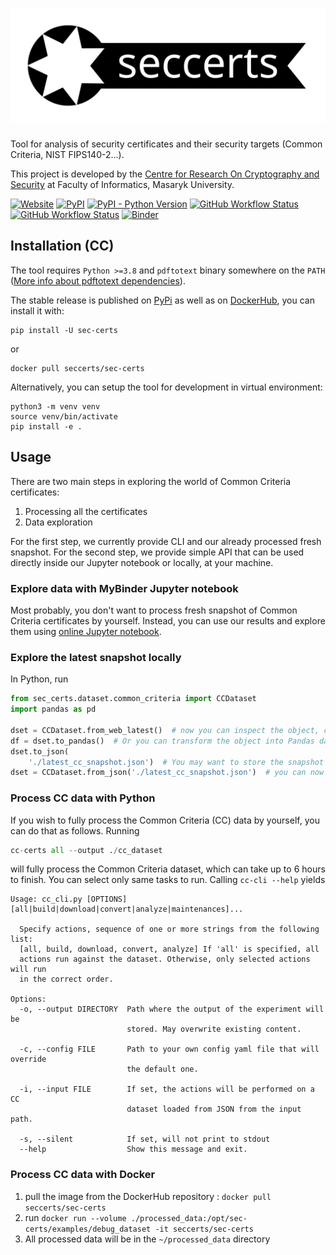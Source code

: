 # ![](docs/_static/logo.svg)

Tool for analysis of security certificates and their security targets (Common Criteria, NIST FIPS140-2...).

This project is developed by the [Centre for Research On Cryptography and Security](https://crocs.fi.muni.cz) at Faculty of Informatics, Masaryk University.

[![Website](https://img.shields.io/website?down_color=red&down_message=offline&style=flat-square&up_color=SpringGreen&up_message=online&url=https%3A%2F%2Fseccerts.org)](https://seccerts.org)
[![PyPI](https://img.shields.io/pypi/v/sec-certs?style=flat-square)](https://pypi.org/project/sec-certs/)
[![PyPI - Python Version](https://img.shields.io/pypi/pyversions/sec-certs?label=Python%20versions&style=flat-square)](https://pypi.org/project/sec-certs/)
[![GitHub Workflow Status](https://img.shields.io/github/workflow/status/crocs-muni/sec-certs/tests?style=flat-square)](https://github.com/crocs-muni/sec-certs/actions/workflows/tests.yml)
[![GitHub Workflow Status](https://img.shields.io/github/workflow/status/crocs-muni/sec-certs/Docker%20Image%20CI?label=Docker%20build&style=flat-square)](https://hub.docker.com/repository/docker/seccerts/sec-certs)
[![Binder](https://mybinder.org/badge_logo.svg)](https://mybinder.org/v2/gh/crocs-muni/sec-certs/cc-feature-parity?filepath=notebooks%2Fcc_data_exploration.ipynb)

## Installation (CC)

The tool requires `Python >=3.8` and `pdftotext` binary somewhere on the `PATH` ([More info about pdftotext dependencies](https://pypi.org/project/pdftotext/)).

The stable release is published on [PyPi](https://pypi.org/project/sec-certs/) as well as on [DockerHub](https://hub.docker.com/repository/docker/seccerts/sec-certs), you can install it with:

```
pip install -U sec-certs
```

or

```
docker pull seccerts/sec-certs
```

Alternatively, you can setup the tool for development in virtual environment:

```
python3 -m venv venv
source venv/bin/activate
pip install -e .
```

## Usage

There are two main steps in exploring the world of Common Criteria certificates:

1. Processing all the certificates
2. Data exploration

For the first step, we currently provide CLI and our already processed fresh snapshot. For the second step, we provide simple API that can be used directly inside our Jupyter notebook or locally, at your machine. 

### Explore data with MyBinder Jupyter notebook

Most probably, you don't want to process fresh snapshot of Common Criteria certificates by yourself. Instead, you can use our results and explore them using [online Jupyter notebook](https://mybinder.org/v2/gh/crocs-muni/sec-certs/dev?filepath=notebooks%2Fcc_data_exploration.ipynb).

### Explore the latest snapshot locally

In Python, run

```python
from sec_certs.dataset.common_criteria import CCDataset
import pandas as pd

dset = CCDataset.from_web_latest()  # now you can inspect the object, certificates are held in dset.certs
df = dset.to_pandas()  # Or you can transform the object into Pandas dataframe
dset.to_json(
    './latest_cc_snapshot.json')  # You may want to store the snapshot as json, so that you don't have to download it again
dset = CCDataset.from_json('./latest_cc_snapshot.json')  # you can now load your stored dataset again
```

### Process CC data with Python

If you wish to fully process the Common Criteria (CC) data by yourself, you can do that as follows. Running

```python
cc-certs all --output ./cc_dataset
```

will fully process the Common Criteria dataset, which can take up to 6 hours to finish. You can select only same tasks to run. Calling `cc-cli --help` yields

```
Usage: cc_cli.py [OPTIONS] [all|build|download|convert|analyze|maintenances]...

  Specify actions, sequence of one or more strings from the following list:
  [all, build, download, convert, analyze] If 'all' is specified, all
  actions run against the dataset. Otherwise, only selected actions will run
  in the correct order.

Options:
  -o, --output DIRECTORY  Path where the output of the experiment will be
                          stored. May overwrite existing content.

  -c, --config FILE       Path to your own config yaml file that will override
                          the default one.

  -i, --input FILE        If set, the actions will be performed on a CC
                          dataset loaded from JSON from the input path.

  -s, --silent            If set, will not print to stdout
  --help                  Show this message and exit.
```

### Process CC data with Docker 

 1. pull the image from the DockerHub repository : `docker pull seccerts/sec-certs`
 2. run `docker run --volume ./processed_data:/opt/sec-certs/examples/debug_dataset -it seccerts/sec-certs`
 3. All processed data will be in the `~/processed_data` directory
